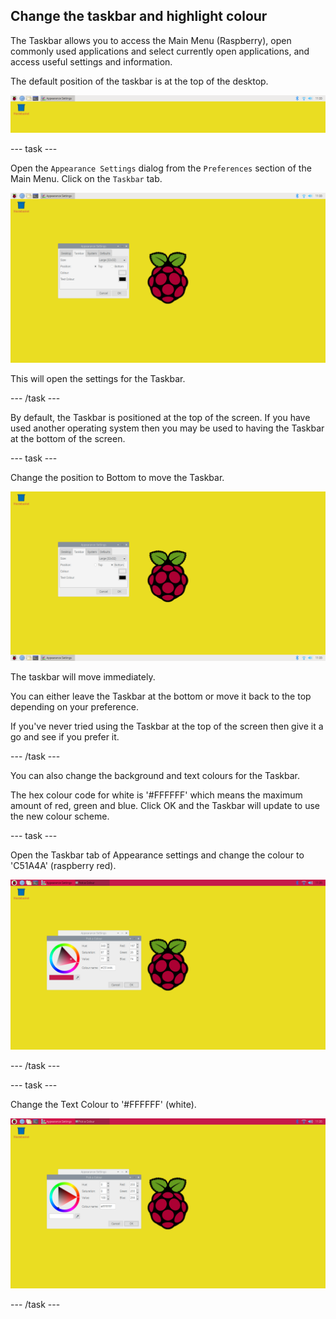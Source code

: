 ## Change the taskbar and highlight colour

The Taskbar allows you to access the Main Menu (Raspberry), open commonly used applications and select currently open applications, and access useful settings and information. 

The default position of the taskbar is at the top of the desktop. 

![screenshot](images/custom-taskbar.png)

--- task ---

Open the `Appearance Settings` dialog from the `Preferences` section of the Main Menu. Click on the `Taskbar` tab.

![screenshot](images/custom-taskbar-top.png)

This will open the settings for the Taskbar.

--- /task ---

By default, the Taskbar is positioned at the top of the screen. If you have used another operating system then you may be used to having the Taskbar at the bottom of the screen.

--- task ---

Change the position to Bottom to move the Taskbar.

![screenshot](images/custom-taskbar-bottom.png)

The taskbar will move immediately. 

You can either leave the Taskbar at the bottom or move it back to the top depending on your preference. 

If you've never tried using the Taskbar at the top of the screen then give it a go and see if you prefer it.

--- /task ---

You can also change the background and text colours for the Taskbar. 

The hex colour code for white is '#FFFFFF' which means the maximum amount of red, green and blue. Click OK and the Taskbar will update to use the new colour scheme. 


--- task ---

Open the Taskbar tab of Appearance settings and change the colour to 'C51A4A' (raspberry red).

![screenshot](images/custom-taskbar-raspberry.png)

--- /task ---

--- task ---

Change the Text Colour to '#FFFFFF' (white).

![screenshot](images/custom-taskbar-text.png)

--- /task ---

